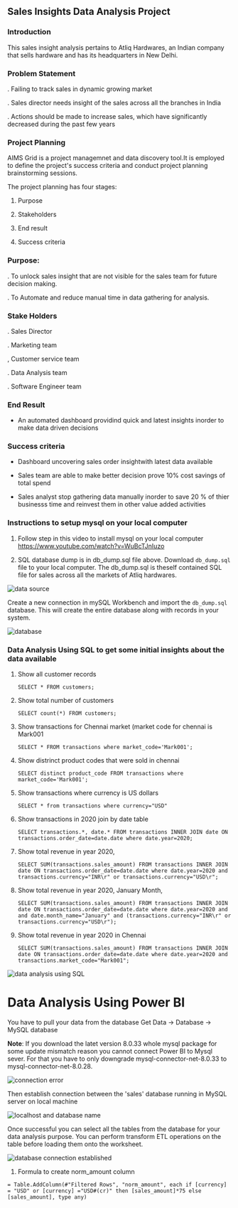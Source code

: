 ## Sales Insights Data Analysis Project
### Introduction
This sales insight analysis pertains to Atliq Hardwares, an Indian company that sells hardware and has its headquarters in New Delhi.
### Problem Statement
. Failing to track sales in dynamic growing market

. Sales director needs insight of the sales across all the branches in India

. Actions should be made to increase sales, which have significantly decreased during the past few years
### **Project Planning**
AIMS Grid is a project managemnet and data discovery tool.It is employed to define the project's success criteria and conduct project planning brainstorming sessions. 

The project planning has four stages:

1. Purpose

2. Stakeholders

3. End result

4. Success criteria

### Purpose:
. To unlock sales insight that are not visible for the  sales team for future decision making. 

. To Automate and reduce manual time in data gathering for analysis.

### Stake Holders
. Sales Director

. Marketing team

, Customer service team

. Data Analysis team

. Software Engineer team

### End Result
* An automated dashboard providind quick and latest insights inorder to make data driven decisions

### Success criteria
* Dashboard uncovering sales order insightwith latest data available

* Sales team are able to make better decision prove 10% cost savings of total spend


* Sales analyst stop gathering data manually inorder to save 20 % of thier businesss time and reinvest them in other value added activities

### Instructions to setup mysql on your local computer

1. Follow step in this video to install mysql on your local computer
https://www.youtube.com/watch?v=WuBcTJnIuzo

1. SQL database dump is in db_dump.sql file above. Download `db_dump.sql` file to your local computer. The db_dump.sql is theself contained SQL file for sales across all the markets of Atliq hardwares.

![data source](https://github.com/Java2411/Sales_insight_analysis/assets/133401917/5e093634-24b1-49b8-b27f-a4e94a91e468)


Create a new connection in mySQL Workbench and import the `db_dump.sql` database. This will create the entire database along with records in your system.

![database](https://github.com/Java2411/Sales_insight_analysis/assets/133401917/a2866c13-da35-485c-85bf-5564bd8a1c1b)


### Data Analysis Using SQL to get some initial insights about the data available

1. Show all customer records

    `SELECT * FROM customers;`

1. Show total number of customers

    `SELECT count(*) FROM customers;`

1. Show transactions for Chennai market (market code for chennai is Mark001

    `SELECT * FROM transactions where market_code='Mark001';`

1. Show distrinct product codes that were sold in chennai

    `SELECT distinct product_code FROM transactions where market_code='Mark001';`

1. Show transactions where currency is US dollars

    `SELECT * from transactions where currency="USD"`

1. Show transactions in 2020 join by date table

    `SELECT transactions.*, date.* FROM transactions INNER JOIN date ON transactions.order_date=date.date where date.year=2020;`

1. Show total revenue in year 2020,

    `SELECT SUM(transactions.sales_amount) FROM transactions INNER JOIN date ON transactions.order_date=date.date where date.year=2020 and transactions.currency="INR\r" or transactions.currency="USD\r";`
	
1. Show total revenue in year 2020, January Month,

    `SELECT SUM(transactions.sales_amount) FROM transactions INNER JOIN date ON transactions.order_date=date.date where date.year=2020 and and date.month_name="January" and (transactions.currency="INR\r" or transactions.currency="USD\r");`

1. Show total revenue in year 2020 in Chennai

    `SELECT SUM(transactions.sales_amount) FROM transactions INNER JOIN date ON transactions.order_date=date.date where date.year=2020
and transactions.market_code="Mark001";`

![data analysis using SQL](https://github.com/Java2411/Sales_insight_analysis/assets/133401917/c5ec03c6-b342-43ba-bf78-430d07e54723)


Data Analysis Using Power BI
============================

You have to pull your data from the database Get Data -> Database -> MySQL database

**Note**: If you download the latet version 8.0.33 whole mysql package for some update mismatch reason you cannot connect Power BI to Mysql sever. For that you have to only downgrade mysql-connector-net-8.0.33 to mysql-connector-net-8.0.28. 

![connection error](https://github.com/Java2411/Sales_insight_analysis/assets/133401917/eddfa874-ee37-480a-b6a3-d1d357613914)

Then establish connection between the 'sales' database running in MySQL server on local machine

![localhost and database name](https://github.com/Java2411/Sales_insight_analysis/assets/133401917/c9c77153-958f-4af5-a9c8-ac007b70803c)

Once successful you can select all the tables from the database for your data analysis purpose. You can perform transform ETL operations on the table before loading them onto the worksheet.

![database connection established](https://github.com/Java2411/Sales_insight_analysis/assets/133401917/c3c3359e-3d55-4be5-931b-a628bbf66532)



1. Formula to create norm_amount column

`= Table.AddColumn(#"Filtered Rows", "norm_amount", each if [currency] = "USD" or [currency] ="USD#(cr)" then [sales_amount]*75 else [sales_amount], type any)`
